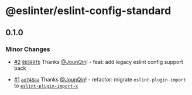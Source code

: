 # @eslinter/eslint-config-standard

## 0.1.0

### Minor Changes

- [#2](https://github.com/eslinter/eslint-config-standard/pull/2) [`8b580fb`](https://github.com/eslinter/eslint-config-standard/commit/8b580fbb19b12ecad3792b71a4301debad83250f) Thanks [@JounQin](https://github.com/JounQin)! - feat: add legacy eslint config support back

- [#1](https://github.com/eslinter/eslint-config-standard/pull/1) [`ae748aa`](https://github.com/eslinter/eslint-config-standard/commit/ae748aa43c4da6709f30aa9949d7d4eb730a08a3) Thanks [@JounQin](https://github.com/JounQin)! - refactor: migrate `eslint-plugin-import` to [`eslint-plugin-import-x`](https://github.com/un-ts/eslint-plugin-import-x)
